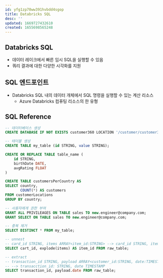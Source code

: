 ```yaml
---
id: yfg1zp70ww391hvbdd4sgop
title: Databricks SQL
desc: ''
updated: 1669727432610
created: 1655698565248
---
```


## Databricks SQL

- 데이터 레이크에서 빠른 임시 SQL을 실행할 수 있음
- 쿼리 결과에 대한 다양한 시각화를 지원

## SQL 엔드포인트

- Databricks SQL 내의 데이터 개체에서 SQL 명령을 실행할 수 있는 계산 리소스
    - Azure Databricks 컴퓨팅 리소스의 한 유형

## SQL Reference

```sql
-- 데이터베이스 생성
CREATE DATABASE IF NOT EXISTS customer360 LOCATION '/customer/customer360';

-- 테이블 생성
CREATE TABLE my_table (id STRING, value STRING);

CREATE OR REPLACE TABLE table_name (
    id STRING,
    birthDate DATE,
    avgRating FLOAT
)

CREATE TABLE customersPerCountry AS
SELECT country,
       COUNT(*) AS customers
FROM customerLocations
GROUP BY country;

-- 사용자에게 권한 부여
GRANT ALL PRIVILEAGES ON TABLE sales TO new.engineer@company.com;
GRANT SELECT ON TABLE sales TO new.engineer@company.com;

-- 중복 제거
SELECT DISTINCT * FROM my_table;

-- unnest
-- card_id STRING, items ARRAY<item_id:STRING> --> card_id STRING, item_id STRING
SELECT cart_id, explode(items) AS item_id FROM raw_table;

-- extract
-- transaction_id STRING, payload ARRAY<customer_id:STRING, date:TIMESTAMP, store_id:STRING>
-- --> transacction_id: STRING, date TIMESTAMP
SELECT transaction_id, payload.date FROM raw_table;
```

